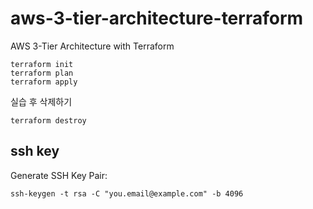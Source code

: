 # aws-3-tier-architecture-terraform
AWS 3-Tier Architecture with Terraform

```
terraform init
terraform plan
terraform apply
```

실습 후 삭제하기
```
terraform destroy
```

## ssh key

Generate SSH Key Pair:
```
ssh-keygen -t rsa -C "you.email@example.com" -b 4096
```